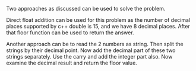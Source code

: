 Two approaches as discussed can be used to solve the problem.

Direct float addition can be used for this problem as the number of decimal places supported by c++ double is 15, and we have 8 decimal places. After that floor function can be used to return the answer.

Another approach can be to read the 2 numbers as string. Then split the strings by their decimal point. Now add the decimal part of these two strings separately. Use the carry and add the integer part also. Now examine the decimal result and return the floor value.

